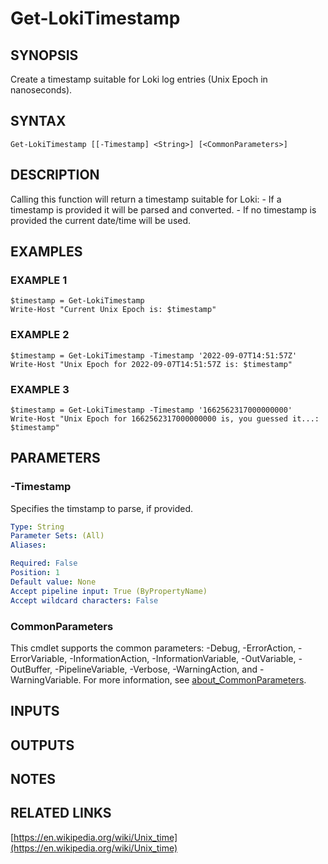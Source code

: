 # Get-LokiTimestamp

## SYNOPSIS
Create a timestamp suitable for Loki log entries (Unix Epoch in nanoseconds).

## SYNTAX

```
Get-LokiTimestamp [[-Timestamp] <String>] [<CommonParameters>]
```

## DESCRIPTION
Calling this function will return a timestamp suitable for Loki:
    - If a timestamp is provided it will be parsed and converted.
    - If no timestamp is provided the current date/time will be used.

## EXAMPLES

### EXAMPLE 1
```
$timestamp = Get-LokiTimestamp
Write-Host "Current Unix Epoch is: $timestamp"
```

### EXAMPLE 2
```
$timestamp = Get-LokiTimestamp -Timestamp '2022-09-07T14:51:57Z'
Write-Host "Unix Epoch for 2022-09-07T14:51:57Z is: $timestamp"
```

### EXAMPLE 3
```
$timestamp = Get-LokiTimestamp -Timestamp '1662562317000000000'
Write-Host "Unix Epoch for 1662562317000000000 is, you guessed it...: $timestamp"
```

## PARAMETERS

### -Timestamp
Specifies the timstamp to parse, if provided.

```yaml
Type: String
Parameter Sets: (All)
Aliases:

Required: False
Position: 1
Default value: None
Accept pipeline input: True (ByPropertyName)
Accept wildcard characters: False
```

### CommonParameters
This cmdlet supports the common parameters: -Debug, -ErrorAction, -ErrorVariable, -InformationAction, -InformationVariable, -OutVariable, -OutBuffer, -PipelineVariable, -Verbose, -WarningAction, and -WarningVariable. For more information, see [about_CommonParameters](http://go.microsoft.com/fwlink/?LinkID=113216).

## INPUTS

## OUTPUTS

## NOTES

## RELATED LINKS

[https://en.wikipedia.org/wiki/Unix_time](https://en.wikipedia.org/wiki/Unix_time)

